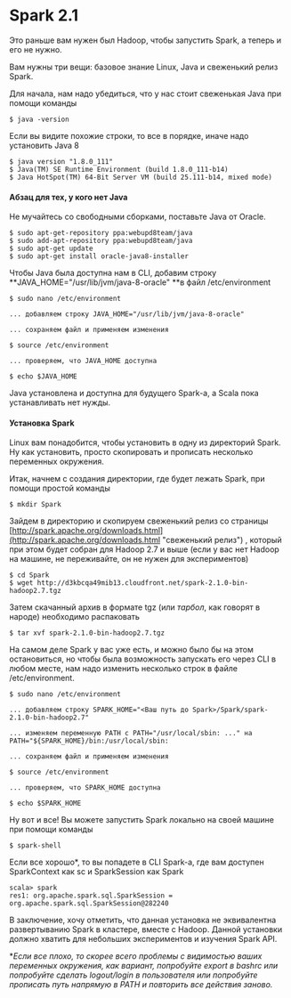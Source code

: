 # Spark 2.1

Это раньше вам нужен был Hadoop, чтобы запустить Spark, а теперь и его не нужно.

Вам нужны три вещи: базовое знание Linux, Java и свеженький релиз Spark.

Для начала, нам надо убедиться, что у нас стоит свеженькая Java при помощи команды

```
$ java -version
```

Если вы видите похожие строки, то все в порядке, иначе надо установить Java 8

```
$ java version "1.8.0_111"
$ Java(TM) SE Runtime Environment (build 1.8.0_111-b14)
$ Java HotSpot(TM) 64-Bit Server VM (build 25.111-b14, mixed mode)
```

#### Абзац для тех, у кого нет Java

Не мучайтесь со свободными сборками, поставьте Java от Oracle.

```
$ sudo apt-get-repository ppa:webupd8team/java
$ sudo add-apt-repository ppa:webupd8team/java
$ sudo apt-get update
$ sudo apt-get install oracle-java8-installer
```

Чтобы Java была доступна нам в CLI, добавим строку **JAVA\_HOME="/usr/lib/jvm/java-8-oracle" **в файл /etc/environment

```
$ sudo nano /etc/environment

... добавляем строку JAVA_HOME="/usr/lib/jvm/java-8-oracle"

... сохраняем файл и применяем изменения

$ source /etc/environment

... проверяем, что JAVA_HOME доступна

$ echo $JAVA_HOME
```

Java установлена и доступна для будущего Spark-а, а Scala пока устанавливать нет нужды.

#### Установка Spark

Linux вам понадобится, чтобы установить в одну из директорий Spark. Ну как установить, просто скопировать и прописать несколько переменных окружения.

Итак, начнем с создания директории, где будет лежать Spark, при помощи простой команды

```
$ mkdir Spark
```

Зайдем в директорию и скопируем свеженький релиз со страницы [http://spark.apache.org/downloads.html](http://spark.apache.org/downloads.html "свеженький релиз") , который при этом будет собран для Hadoop 2.7 и выше \(если у вас нет Hadoop на машине, не переживайте, он не нужен для экспериментов\)

```
$ cd Spark
$ wget http://d3kbcqa49mib13.cloudfront.net/spark-2.1.0-bin-hadoop2.7.tgz
```

Затем скачанный архив в формате tgz \(или _тарбол_, как говорят в народе\) необходимо распаковать

```
$ tar xvf spark-2.1.0-bin-hadoop2.7.tgz
```

На самом деле Spark у вас уже есть, и можно было бы на этом остановиться, но чтобы была возможность запускать его через CLI в любом месте, нам надо изменить несколько строк в файле /etc/environment.

```
$ sudo nano /etc/environment

... добавляем строку SPARK_HOME="<Ваш путь до Spark>/Spark/spark-2.1.0-bin-hadoop2.7"

... изменяем переменную PATH c PATH="/usr/local/sbin: ..." на PATH="${SPARK_HOME}/bin:/usr/local/sbin:

... сохраняем файл и применяем изменения

$ source /etc/environment

... проверяем, что SPARK_HOME доступна

$ echo $SPARK_HOME
```

Ну вот и все! Вы можете запустить Spark локально на своей машине при помощи команды

```
$ spark-shell
```

Если все хорошо\*, то вы попадете в CLI Spark-а, где вам доступен SparkContext как sc и SparkSession как Spark

```
scala> spark
res1: org.apache.spark.sql.SparkSession = org.apache.spark.sql.SparkSession@282240
```

В заключение, хочу отметить, что данная установка не эквивалентна развертыванию Spark в кластере, вместе с Hadoop. Данной установки должно хватить для небольших экспериментов и изучения Spark API.

\*_Если все плохо, то скорее всего проблемы с видимостью ваших переменных окружения, как вариант, попробуйте export  в bashrc или попробуйте сделать logout/login в пользователя или попробуйте прописать путь напрямую в PATH и повторить все действия заново._







